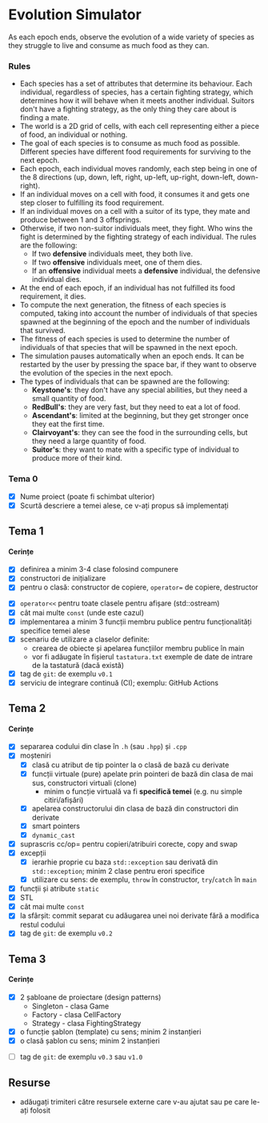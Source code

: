 # Evolution Simulator

As each epoch ends, observe the evolution of a wide variety of species as they struggle to live and consume as much food as they can.

### Rules

- Each species has a set of attributes that determine its behaviour. Each individual, regardless of species, has a certain fighting strategy, which determines how it will behave when it meets another individual. Suitors don't have a fighting strategy, as the only thing they care about is finding a mate.
- The world is a 2D grid of cells, with each cell representing either a piece of food, an individual or nothing.
- The goal of each species is to consume as much food as possible. Different species have different food requirements for surviving to the next epoch.
- Each epoch, each individual moves randomly, each step being in one of the 8 directions (up, down, left, right, up-left, up-right, down-left, down-right).
- If an individual moves on a cell with food, it consumes it and gets one step closer to fulfilling its food requirement.
- If an individual moves on a cell with a suitor of its type, they mate and produce between 1 and 3 offsprings.
- Otherwise, if two non-suitor individuals meet, they fight. Who wins the fight is determined by the fighting strategy of each individual. The rules are the following:
  - If two **defensive** individuals meet, they both live.
  - If two **offensive** individuals meet, one of them dies.
  - If an **offensive** individual meets a **defensive** individual, the defensive individual dies.
- At the end of each epoch, if an individual has not fulfilled its food requirement, it dies.
- To compute the next generation, the fitness of each species is computed, taking into account the number of individuals of that species spawned at the beginning of the epoch and the number of individuals that survived.
- The fitness of each species is used to determine the number of individuals of that species that will be spawned in the next epoch.
- The simulation pauses automatically when an epoch ends. It can be restarted by the user by pressing the space bar, if they want to observe the evolution of the species in the next epoch.
- The types of individuals that can be spawned are the following:
  - **Keystone's**: they don't have any special abilities, but they need a small quantity of food.
  - **RedBull's**: they are very fast, but they need to eat a lot of food.
  - **Ascendant's**: limited at the beginning, but they get stronger once they eat the first time.
  - **Clairvoyant's**: they can see the food in the surrounding cells, but they need a large quantity of food.
  - **Suitor's**: they want to mate with a specific type of individual to produce more of their kind.
  
### Tema 0

- [x] Nume proiect (poate fi schimbat ulterior)
- [x] Scurtă descriere a temei alese, ce v-ați propus să implementați

## Tema 1

#### Cerințe
- [x] definirea a minim 3-4 clase folosind compunere
- [x] constructori de inițializare
- [x] pentru o clasă: constructor de copiere, `operator=` de copiere, destructor
<!-- - [x] pentru o altă clasă: constructor de mutare, `operator=` de mutare, destructor -->
<!-- - [x] pentru o altă clasă: toate cele 5 funcții membru speciale -->
- [x] `operator<<` pentru toate clasele pentru afișare (std::ostream)
- [x] cât mai multe `const` (unde este cazul)
- [x] implementarea a minim 3 funcții membru publice pentru funcționalități specifice temei alese
- [x] scenariu de utilizare a claselor definite:
  - crearea de obiecte și apelarea funcțiilor membru publice în main
  - vor fi adăugate în fișierul `tastatura.txt` exemple de date de intrare de la tastatură (dacă există)
- [x] tag de `git`: de exemplu `v0.1`
- [x] serviciu de integrare continuă (CI); exemplu: GitHub Actions

## Tema 2

#### Cerințe
- [x] separarea codului din clase în `.h` (sau `.hpp`) și `.cpp`
- [x] moșteniri
  - [x] clasă cu atribut de tip pointer la o clasă de bază cu derivate
  - [x] funcții virtuale (pure) apelate prin pointeri de bază din clasa de mai sus, constructori virtuali (clone)
    - minim o funcție virtuală va fi **specifică temei** (e.g. nu simple citiri/afișări)
  - [x] apelarea constructorului din clasa de bază din constructori din derivate
  - [x] smart pointers
  - [x] `dynamic_cast`
- [x] suprascris cc/op= pentru copieri/atribuiri corecte, copy and swap
- [x] excepții
  - [x] ierarhie proprie cu baza `std::exception` sau derivată din `std::exception`; minim 2 clase pentru erori specifice
  - [x] utilizare cu sens: de exemplu, `throw` în constructor, `try`/`catch` în `main`
- [x] funcții și atribute `static`
- [x] STL
- [x] cât mai multe `const`
- [x] la sfârșit: commit separat cu adăugarea unei noi derivate fără a modifica restul codului
- [x] tag de `git`: de exemplu `v0.2`

## Tema 3

#### Cerințe
- [x] 2 șabloane de proiectare (design patterns)
  - Singleton - clasa Game
  - Factory - clasa CellFactory
  - Strategy - clasa FightingStrategy 
- [x] o funcție șablon (template) cu sens; minim 2 instanțieri
- [x] o clasă șablon cu sens; minim 2 instanțieri
<!-- - [ ] o specializare pe funcție/clasă șablon -->
- [ ] tag de `git`: de exemplu `v0.3` sau `v1.0`

## Resurse

- adăugați trimiteri către resursele externe care v-au ajutat sau pe care le-ați folosit

